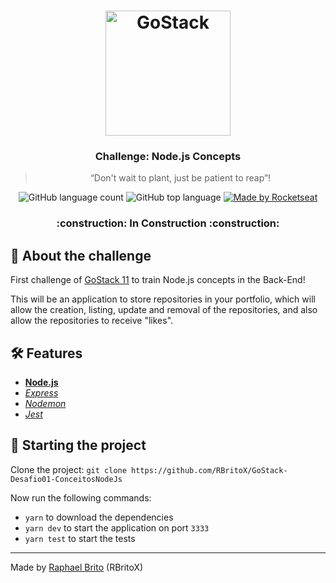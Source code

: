 <h1 align="center">
    <img alt="GoStack" src="https://rocketseat-cdn.s3-sa-east-1.amazonaws.com/bootcamp-header.png" width="200px" />
</h1>

<h3 align="center">
  Challenge: Node.js Concepts
</h3>

<blockquote align="center">“Don't wait to plant, just be patient to reap”!</blockquote>

<p align="center">
  <img alt="GitHub language count" src="https://img.shields.io/github/languages/count/rbritox/GoStack-Desafio01-ConceitosNodeJs">

  <img alt="GitHub top language" src="https://img.shields.io/github/languages/top/rbritox/GoStack-Desafio01-ConceitosNodeJs">

  <a href="https://rocketseat.com.br">
    <img alt="Made by Rocketseat" src="https://img.shields.io/github/license/rbritox/GoStack-Desafio01-ConceitosNodeJs">
  </a>
</p>

<h3 align="center">
  :construction: In Construction :construction:
</h3>

## :rocket: About the challenge

First challenge of [GoStack 11](https://rocketseat.com.br/gostack) to train Node.js concepts in the Back-End!

This will be an application to store repositories in your portfolio, which will allow the creation, listing, update and removal of the repositories, and also allow the repositories to receive "likes".

## :hammer_and_wrench: Features

- **[Node.js](https://nodejs.org/en/)**
- *[Express](https://expressjs.com/pt-br/)*
- *[Nodemon](https://nodemon.io/)*
- *[Jest](https://jestjs.io/)*

## :checkered_flag: Starting the project

Clone the project: `git clone https://github.com/RBritoX/GoStack-Desafio01-ConceitosNodeJs`

Now run the following commands:

- `yarn` to download the dependencies
- `yarn dev` to start the application on port `3333`
- `yarn test` to start the tests

---

Made by [Raphael Brito](https://www.linkedin.com/in/raphaellbrito/) (RBritoX)
